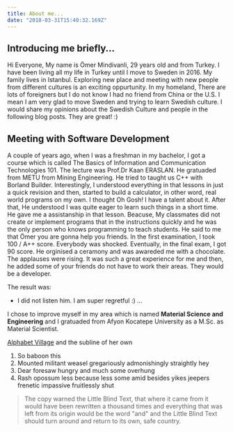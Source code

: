 ```yaml
---
title: About me...
date: "2018-03-31T15:40:32.169Z"
---
```


## Introducing me briefly...

Hi Everyone, My name is Ömer Mindivanli, 29 years old and from Turkey. I have been living all my life in Turkey until I move to Sweden in 2016. My family lives in Istanbul. Exploring new place and meeting with new people from different cultures is an exciting oppurtunity. In my homeland, There are lots of foreigners but I do not know I had no friend from China or the U.S. I mean I am very glad to move Sweden and trying to learn Swedish culture. I would share my opinions about the Swedish Culture and people in the following blog posts. They are great! :)

## Meeting with Software Development

A couple of years ago, when I was a freshman in my bachelor, I got a course which is called The Basics of Information and Communication Technologies 101. The lecture was Prof.Dr Kaan ERASLAN. He gratuaded from METU from Mining Engineering. He tried to taught us C++ with Borland Builder. Interestingly, I understood everything in that lessons in just a quick revision and then, started to build a calculator, in other word, real world programs on my own. I thought Oh Gosh! I have a talent about it. After that, He understood I was quite eager to learn such things in a short time. He gave me a assistanship in that lesson. Beacuse, My classmates did not create or implement programs that in the instructions quickly and he was the only person who knows programming to teach students. He said to me that Ömer you are gonna help you friends. In the first examination, I took 100 / A++ score. Everybody was shocked. Eventually, in the final exam, I got 90 score. He orginised a ceramony and was awareded me with a chocolate. The applauses were rising. It was such a great experience for me and then, he added some of your friends do not have to work their areas. They would be a developer.

The result was:

* I did not listen him. I am super regretful :) ...

I chose to improve myself in my area which is named **Material Science and Engineering** and I gratuaded from Afyon Kocatepe University as a M.Sc. as Material Scientist.

[Alphabet Village](http://google.com) and the subline of her own

1.  So baboon this
2.  Mounted militant weasel gregariously admonishingly straightly hey
3.  Dear foresaw hungry and much some overhung
4.  Rash opossum less because less some amid besides yikes jeepers frenetic
    impassive fruitlessly shut

> The copy warned the Little Blind Text, that where it came from it would have
> been rewritten a thousand times and everything that was left from its origin
> would be the word "and" and the Little Blind Text should turn around and
> return to its own, safe country.
